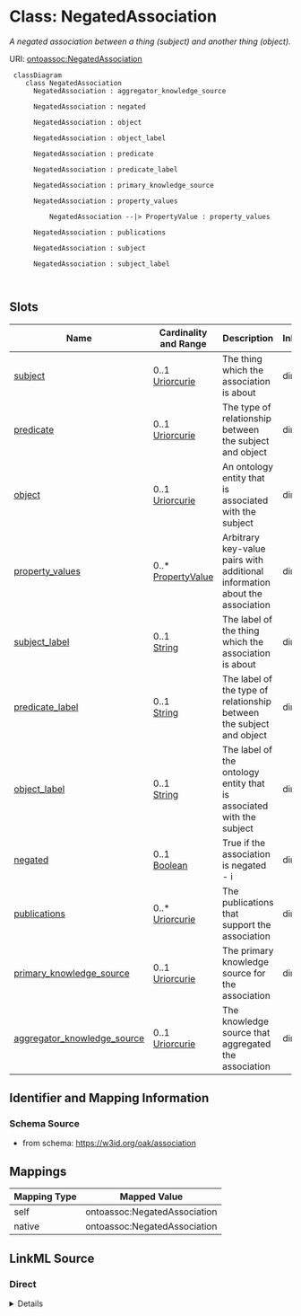 # Class: NegatedAssociation


_A negated association between a thing (subject) and another thing (object)._





URI: [ontoassoc:NegatedAssociation](https://w3id.org/oak/association/NegatedAssociation)



```{mermaid}
 classDiagram
    class NegatedAssociation
      NegatedAssociation : aggregator_knowledge_source
        
      NegatedAssociation : negated
        
      NegatedAssociation : object
        
      NegatedAssociation : object_label
        
      NegatedAssociation : predicate
        
      NegatedAssociation : predicate_label
        
      NegatedAssociation : primary_knowledge_source
        
      NegatedAssociation : property_values
        
          NegatedAssociation --|> PropertyValue : property_values
        
      NegatedAssociation : publications
        
      NegatedAssociation : subject
        
      NegatedAssociation : subject_label
        
      
```




<!-- no inheritance hierarchy -->


## Slots

| Name | Cardinality and Range | Description | Inheritance |
| ---  | --- | --- | --- |
| [subject](subject.md) | 0..1 <br/> [Uriorcurie](Uriorcurie.md) | The thing which the association is about | direct |
| [predicate](predicate.md) | 0..1 <br/> [Uriorcurie](Uriorcurie.md) | The type of relationship between the subject and object | direct |
| [object](object.md) | 0..1 <br/> [Uriorcurie](Uriorcurie.md) | An ontology entity that is associated with the subject | direct |
| [property_values](property_values.md) | 0..* <br/> [PropertyValue](PropertyValue.md) | Arbitrary key-value pairs with additional information about the association | direct |
| [subject_label](subject_label.md) | 0..1 <br/> [String](String.md) | The label of the thing which the association is about | direct |
| [predicate_label](predicate_label.md) | 0..1 <br/> [String](String.md) | The label of the type of relationship between the subject and object | direct |
| [object_label](object_label.md) | 0..1 <br/> [String](String.md) | The label of the ontology entity that is associated with the subject | direct |
| [negated](negated.md) | 0..1 <br/> [Boolean](Boolean.md) | True if the association is negated - i | direct |
| [publications](publications.md) | 0..* <br/> [Uriorcurie](Uriorcurie.md) | The publications that support the association | direct |
| [primary_knowledge_source](primary_knowledge_source.md) | 0..1 <br/> [Uriorcurie](Uriorcurie.md) | The primary knowledge source for the association | direct |
| [aggregator_knowledge_source](aggregator_knowledge_source.md) | 0..1 <br/> [Uriorcurie](Uriorcurie.md) | The knowledge source that aggregated the association | direct |









## Identifier and Mapping Information







### Schema Source


* from schema: https://w3id.org/oak/association





## Mappings

| Mapping Type | Mapped Value |
| ---  | ---  |
| self | ontoassoc:NegatedAssociation |
| native | ontoassoc:NegatedAssociation |





## LinkML Source

<!-- TODO: investigate https://stackoverflow.com/questions/37606292/how-to-create-tabbed-code-blocks-in-mkdocs-or-sphinx -->

### Direct

<details>
```yaml
name: NegatedAssociation
description: A negated association between a thing (subject) and another thing (object).
from_schema: https://w3id.org/oak/association
rank: 1000
slots:
- subject
- predicate
- object
- property_values
- subject_label
- predicate_label
- object_label
- negated
- publications
- primary_knowledge_source
- aggregator_knowledge_source
slot_usage:
  negated:
    name: negated
    domain_of:
    - Association
    - NegatedAssociation
    equals_expression: 'True'

```
</details>

### Induced

<details>
```yaml
name: NegatedAssociation
description: A negated association between a thing (subject) and another thing (object).
from_schema: https://w3id.org/oak/association
rank: 1000
slot_usage:
  negated:
    name: negated
    domain_of:
    - Association
    - NegatedAssociation
    equals_expression: 'True'
attributes:
  subject:
    name: subject
    description: The thing which the association is about.
    comments:
    - it is conventional for the subject to be the "entity" and the object to be the
      ontological descriptor
    from_schema: https://w3id.org/oak/association
    exact_mappings:
    - oa:hasBody
    rank: 1000
    slot_uri: rdf:subject
    alias: subject
    owner: NegatedAssociation
    domain_of:
    - Association
    - NegatedAssociation
    - AssociationChange
    slot_group: core_triple
    range: uriorcurie
  predicate:
    name: predicate
    description: The type of relationship between the subject and object.
    from_schema: https://w3id.org/oak/association
    rank: 1000
    slot_uri: rdf:predicate
    alias: predicate
    owner: NegatedAssociation
    domain_of:
    - Association
    - NegatedAssociation
    - PropertyValue
    slot_group: core_triple
    range: uriorcurie
  object:
    name: object
    description: An ontology entity that is associated with the subject.
    comments:
    - it is conventional for the subject to be the "entity" and the object to be the
      ontological descriptor
    from_schema: https://w3id.org/oak/association
    exact_mappings:
    - oa:hasTarget
    rank: 1000
    slot_uri: rdf:object
    alias: object
    owner: NegatedAssociation
    domain_of:
    - Association
    - NegatedAssociation
    - PropertyValue
    slot_group: core_triple
    range: uriorcurie
  property_values:
    name: property_values
    description: Arbitrary key-value pairs with additional information about the association
    from_schema: https://w3id.org/oak/association
    rank: 1000
    multivalued: true
    alias: property_values
    owner: NegatedAssociation
    domain_of:
    - Association
    - NegatedAssociation
    range: PropertyValue
    inlined: true
  subject_label:
    name: subject_label
    description: The label of the thing which the association is about.
    from_schema: https://w3id.org/oak/association
    rank: 1000
    mixins:
    - denormalized_slot
    slot_uri: sssom:subject_label
    alias: subject_label
    owner: NegatedAssociation
    domain_of:
    - Association
    - NegatedAssociation
    range: string
  predicate_label:
    name: predicate_label
    description: The label of the type of relationship between the subject and object.
    from_schema: https://w3id.org/oak/association
    rank: 1000
    mixins:
    - denormalized_slot
    slot_uri: sssom:predicate_label
    alias: predicate_label
    owner: NegatedAssociation
    domain_of:
    - Association
    - NegatedAssociation
    range: string
  object_label:
    name: object_label
    description: The label of the ontology entity that is associated with the subject.
    from_schema: https://w3id.org/oak/association
    rank: 1000
    mixins:
    - denormalized_slot
    slot_uri: sssom:object_label
    alias: object_label
    owner: NegatedAssociation
    domain_of:
    - Association
    - NegatedAssociation
    range: string
  negated:
    name: negated
    description: True if the association is negated - i.e the core triple is not true.
    from_schema: https://w3id.org/oak/association
    rank: 1000
    alias: negated
    owner: NegatedAssociation
    domain_of:
    - Association
    - NegatedAssociation
    range: boolean
    equals_expression: 'True'
  publications:
    name: publications
    description: The publications that support the association
    from_schema: https://w3id.org/oak/association
    rank: 1000
    slot_uri: biolink:publications
    multivalued: true
    alias: publications
    owner: NegatedAssociation
    domain_of:
    - Association
    - NegatedAssociation
    - AssociationChange
    range: uriorcurie
  primary_knowledge_source:
    name: primary_knowledge_source
    description: The primary knowledge source for the association
    from_schema: https://w3id.org/oak/association
    rank: 1000
    slot_uri: biolink:primary_knowledge_source
    alias: primary_knowledge_source
    owner: NegatedAssociation
    domain_of:
    - Association
    - NegatedAssociation
    - ParserConfiguration
    - AssociationChange
    range: uriorcurie
  aggregator_knowledge_source:
    name: aggregator_knowledge_source
    description: The knowledge source that aggregated the association
    from_schema: https://w3id.org/oak/association
    rank: 1000
    slot_uri: biolink:aggregator_knowledge_source
    alias: aggregator_knowledge_source
    owner: NegatedAssociation
    domain_of:
    - Association
    - NegatedAssociation
    - ParserConfiguration
    - AssociationChange
    range: uriorcurie

```
</details>
